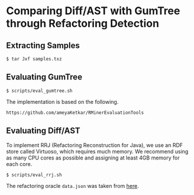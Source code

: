 # Comparing Diff/AST with GumTree through Refactoring Detection

## Extracting Samples
```
$ tar Jxf samples.txz
```

## Evaluating GumTree
```
$ scripts/eval_gumtree.sh
```

The implementation is based on the following.
```
https://github.com/ameyaKetkar/RMinerEvaluationTools
```

## Evaluating Diff/AST
To implement RRJ (Refactoring Reconstruction for Java), we use an RDF store called Virtuoso, which requires much memory.
We recommend using as many CPU cores as possible and assigning at least 4GB memory for each core.

```
$ scripts/eval_rrj.sh
```

The refactoring oracle `data.json` was taken from [here](http://refactoring.encs.concordia.ca/oracle).
